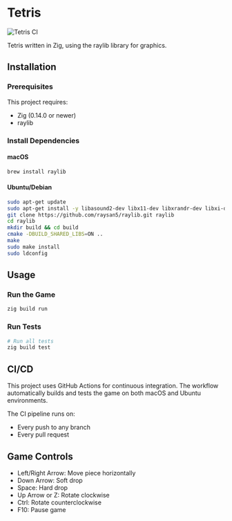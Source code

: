 # Tetris

![Tetris CI](https://github.com/billyevans/tetris/actions/workflows/ci.yml/badge.svg)

Tetris written in Zig, using the raylib library for graphics.

## Installation

### Prerequisites

This project requires:
- Zig (0.14.0 or newer)
- raylib

### Install Dependencies

#### macOS
```bash
brew install raylib
```

#### Ubuntu/Debian
```bash
sudo apt-get update
sudo apt-get install -y libasound2-dev libx11-dev libxrandr-dev libxi-dev libgl1-mesa-dev libglu1-mesa-dev libxcursor-dev libxinerama-dev
git clone https://github.com/raysan5/raylib.git raylib
cd raylib
mkdir build && cd build
cmake -DBUILD_SHARED_LIBS=ON ..
make
sudo make install
sudo ldconfig
```

## Usage

### Run the Game
```bash
zig build run
```

### Run Tests
```bash
# Run all tests
zig build test
```

## CI/CD

This project uses GitHub Actions for continuous integration. The workflow automatically builds and tests the game on both macOS and Ubuntu environments.

The CI pipeline runs on:
- Every push to any branch
- Every pull request

## Game Controls

- Left/Right Arrow: Move piece horizontally
- Down Arrow: Soft drop
- Space: Hard drop
- Up Arrow or Z: Rotate clockwise
- Ctrl: Rotate counterclockwise
- F10: Pause game

